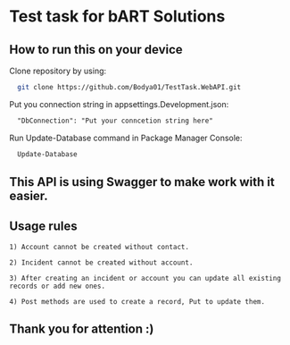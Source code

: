 # Test task for bART Solutions

## How to run this on your device

Clone repository by using:

```bash
  git clone https://github.com/Bodya01/TestTask.WebAPI.git
```

Put you connection string in appsettings.Development.json:

```txt
  "DbConnection": "Put your conncetion string here" 
```
Run Update-Database command in Package Manager Console:

```bash
  Update-Database
```

## This API is using Swagger to make work with it easier.

## Usage rules

```1) Account cannot be created without contact.```

```2) Incident cannot be created without account.```

```3) After creating an incident or account you can update all existing records or add new ones.```

```4) Post methods are used to create a record, Put to update them.```

## Thank you for attention :)
